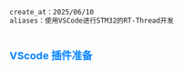 
<style>
.red-bold {
  color: #ff0000;
  font-weight: bold;
}
.green-bold {
  color: #00ff00;
  border: 1px solid gray;
}
</style>

<style>
.red {
  color: #ff0000;
}
.green {
  color:rgb(10, 162, 10);
}
.blue {
  color:rgb(17, 0, 255);
}

.wathet {
  color:rgb(0, 132, 255);
}
</style>






```bash
create_at：2025/06/10
aliases：使用VSCode进行STM32的RT-Thread开发
```
# <span class="wathet"><font size=4>VScode 插件准备</font></span>





